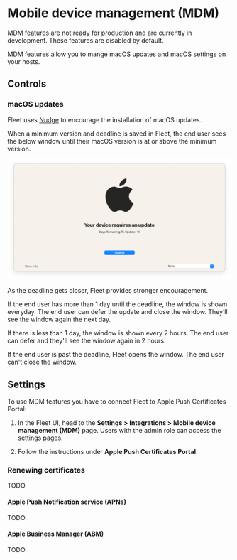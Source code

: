 # Mobile device management (MDM)

MDM features are not ready for production and are currently in development. These features are disabled by default.

MDM features allow you to mange macOS updates and macOS settings on your hosts.

## Controls

### macOS updates

Fleet uses [Nudge](https://github.com/macadmins/nudge) to encourage the installation of macOS updates.

When a minimum version and deadline is saved in Fleet, the end user sees the below window until their macOS version is at or above the minimum version.

![Fleet's architecture diagram](https://raw.githubusercontent.com/fleetdm/fleet/main/docs/images/nudge-window.png)

As the deadline gets closer, Fleet provides stronger encouragement.

If the end user has more than 1 day until the deadline, the window is shown everyday. The end user can defer the update and close the window. They’ll see the window again the next day.

If there is less than 1 day, the window is shown every 2 hours. The end user can defer and they'll see the window again in 2 hours.

If the end user is past the deadline, Fleet opens the window. The end user can't close the window.

## Settings

To use MDM features you have to connect Fleet to Apple Push Certificates Portal:

1. In the Fleet UI, head to the **Settings > Integrations > Mobile device management (MDM)** page. Users with the admin role can access the settings pages.

2. Follow the instructions under **Apple Push Certificates Portal**.

### Renewing certificates

TODO

#### Apple Push Notification service (APNs)

TODO

#### Apple Business Manager (ABM)

TODO